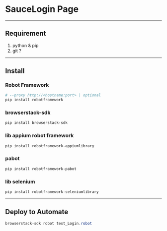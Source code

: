 # SauceLogin Page

---

## Requirement
1. python & pip
2. git ?

---

## Install

### Robot Framework
````powershell
# --proxy http://<hostname:port> | optional
pip install robotframework
````

### browserstack-sdk
````powershell
pip install browserstack-sdk
````

### lib appium robot framework
````powershell
pip install robotframework-appiumlibrary
````

### pabot
````powershell
pip install robotframework-pabot
````

### lib selenium
````powershell
pip install robotframework-seleniumlibrary
````

---

## Deploy to Automate
````powershell
browserstack-sdk robot test_Login.robot
````
